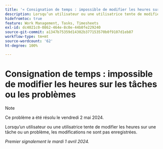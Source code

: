 ```yaml
---
title: '« Consignation de temps : impossible de modifier les heures sur les tâches ou les problèmes »'
description: Lorsqu’un utilisateur ou une utilisatrice tente de modifier les heures sur une tâche ou un problème, les modifications ne sont pas enregistrées.
hidefromtoc: true
feature: Work Management, Tasks, Timesheets
exl-id: dc4021c0-0862-464e-8c0e-44b0fe229240
source-git-commit: a1347b75359d14302b377153570b0f9107d1eb87
workflow-type: tm+mt
source-wordcount: '62'
ht-degree: 100%

---
```


# Consignation de temps : impossible de modifier les heures sur les tâches ou les problèmes

>[!NOTE]
>
>Ce problème a été résolu le vendredi 2 mai 2024.

Lorsqu’un utilisateur ou une utilisatrice tente de modifier les heures sur une tâche ou un problème, les modifications ne sont pas enregistrées.

_Premier signalement le mardi 1 avril 2024._
